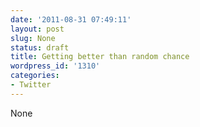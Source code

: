 ```yaml
---
date: '2011-08-31 07:49:11'
layout: post
slug: None
status: draft
title: Getting better than random chance
wordpress_id: '1310'
categories:
- Twitter
---
```


None
